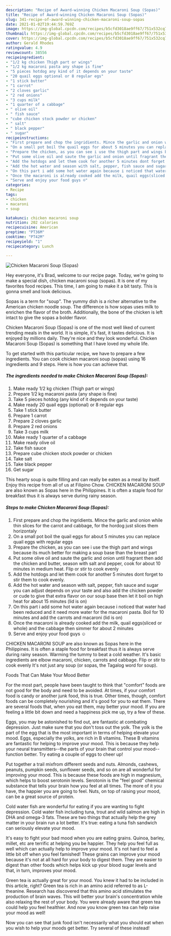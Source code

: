 ```yaml
---
description: "Recipe of Award-winning Chicken Macaroni Soup (Sopas)"
title: "Recipe of Award-winning Chicken Macaroni Soup (Sopas)"
slug: 341-recipe-of-award-winning-chicken-macaroni-soup-sopas
date: 2021-01-02T19:44:59.769Z
image: https://img-global.cpcdn.com/recipes/b5cfd3018ae9ff67/751x532cq70/chicken-macaroni-soup-sopas-recipe-main-photo.jpg
thumbnail: https://img-global.cpcdn.com/recipes/b5cfd3018ae9ff67/751x532cq70/chicken-macaroni-soup-sopas-recipe-main-photo.jpg
cover: https://img-global.cpcdn.com/recipes/b5cfd3018ae9ff67/751x532cq70/chicken-macaroni-soup-sopas-recipe-main-photo.jpg
author: Gerald Rhodes
ratingvalue: 4.9
reviewcount: 38556
recipeingredient:
- "1/2 kg chicken Thigh part or wings"
- "1/2 kg macaroni pasta any shape is fine"
- "5 pieces hotdog any kind of it depends on your taste"
- "20 quail eggs optional or 8 regular egs"
- "1 stick butter"
- "1 carrot"
- "2 cloves garlic"
- "2 red onions"
- "3 cups milk"
- "1 quarter of a cabbage"
- " olive oil"
- " fish sauce"
- "cube chicken stock powder or chicken"
- " salt"
- " black pepper"
- " sugar"
recipeinstructions:
- "First prepare and chop the ingridients. Mince the garlic and onion while thin slices for the carrot and cabbage, for the hordog just slices them horizontaly"
- "On a small pot boil the quail eggs for about 5 minutes you can replace quail eggs with regular eggs"
- "Prepare the chicken, as you can see i use the thigh part and wings because its much better for making a soup base than the breast part"
- "Put some olive oil and saute the garlic and onion until fragrant then add the chicken and butter, season with salt and pepper, cook for about 10 minutes in medium heat. Flip or stir to cook evenly"
- "Add the hotdogs and let them cook for another 5 minutes dont forget to stir them to cook evenly."
- "Add the hot water and season with salt, pepper, fish sauce and sugar you can adjust depends on your taste and also add the chicken powder or cude to give that extra flavor on our soup base then let it boil on high heat for about 15 minutes (lid is on)"
- "On this part i add some hot water again because i noticed that water had been reduced and it need more water for the macaroni pasta. Boil for 10 minutes and add the carrots and macaroni (lid is on)"
- "Once the macaroni is already cooked add the milk, quail eggs(sliced or whole) and the cabbage then simmer for about 2 minutes"
- "Serve and enjoy your food guys ☺"
categories:
- Recipe
tags:
- chicken
- macaroni
- soup

katakunci: chicken macaroni soup 
nutrition: 202 calories
recipecuisine: American
preptime: "PT36M"
cooktime: "PT42M"
recipeyield: "1"
recipecategory: Lunch

---
```



![Chicken Macaroni Soup (Sopas)](https://img-global.cpcdn.com/recipes/b5cfd3018ae9ff67/751x532cq70/chicken-macaroni-soup-sopas-recipe-main-photo.jpg)

Hey everyone, it's Brad, welcome to our recipe page. Today, we're going to make a special dish, chicken macaroni soup (sopas). It is one of my favorites food recipes. This time, I am going to make it a bit tasty. This is gonna smell and look delicious.

Sopas is a term for &#34;soup&#34;. The yummy dish is a richer alternative to the American chicken noodle soup. The difference is how sopas uses milk to enrichen the flavor of the broth. Additionally, the bone of the chicken is left intact to give the sopas a bolder flavor.

Chicken Macaroni Soup (Sopas) is one of the most well liked of current trending meals in the world. It is simple, it's fast, it tastes delicious. It is enjoyed by millions daily. They're nice and they look wonderful. Chicken Macaroni Soup (Sopas) is something that I have loved my whole life.


To get started with this particular recipe, we have to prepare a few ingredients. You can cook chicken macaroni soup (sopas) using 16 ingredients and 9 steps. Here is how you can achieve that.

<!--inarticleads1-->

##### The ingredients needed to make Chicken Macaroni Soup (Sopas):

1. Make ready 1/2 kg chicken (Thigh part or wings)
1. Prepare 1/2 kg macaroni pasta (any shape is fine)
1. Take 5 pieces hotdog (any kind of it depends on your taste)
1. Make ready 20 quail eggs (optional) or 8 regular egs
1. Take 1 stick butter
1. Prepare 1 carrot
1. Prepare 2 cloves garlic
1. Prepare 2 red onions
1. Take 3 cups milk
1. Make ready 1 quarter of a cabbage
1. Make ready  olive oil
1. Take  fish sauce
1. Prepare cube chicken stock powder or chicken
1. Take  salt
1. Take  black pepper
1. Get  sugar


This hearty soup is quite filling and can really be eaten as a meal by itself. Enjoy this recipe from all of us at Filipino Chow. CHICKEN MACARONI SOUP are also known as Sopas here in the Philippines. It is often a staple food for breakfast thus it is always serve during rainy season. 

<!--inarticleads2-->

##### Steps to make Chicken Macaroni Soup (Sopas):

1. First prepare and chop the ingridients. Mince the garlic and onion while thin slices for the carrot and cabbage, for the hordog just slices them horizontaly
1. On a small pot boil the quail eggs for about 5 minutes you can replace quail eggs with regular eggs
1. Prepare the chicken, as you can see i use the thigh part and wings because its much better for making a soup base than the breast part
1. Put some olive oil and saute the garlic and onion until fragrant then add the chicken and butter, season with salt and pepper, cook for about 10 minutes in medium heat. Flip or stir to cook evenly
1. Add the hotdogs and let them cook for another 5 minutes dont forget to stir them to cook evenly.
1. Add the hot water and season with salt, pepper, fish sauce and sugar you can adjust depends on your taste and also add the chicken powder or cude to give that extra flavor on our soup base then let it boil on high heat for about 15 minutes (lid is on)
1. On this part i add some hot water again because i noticed that water had been reduced and it need more water for the macaroni pasta. Boil for 10 minutes and add the carrots and macaroni (lid is on)
1. Once the macaroni is already cooked add the milk, quail eggs(sliced or whole) and the cabbage then simmer for about 2 minutes
1. Serve and enjoy your food guys ☺


CHICKEN MACARONI SOUP are also known as Sopas here in the Philippines. It is often a staple food for breakfast thus it is always serve during rainy season. Warming the tummy to beat a cold weather. It&#39;s basic ingredients are elbow macaroni, chicken, carrots and cabbage. Flip or stir to cook evenly It&#39;s not just any soup (or sopas, the Tagalog word for soup). 

Foods That Can Make Your Mood Better


For the most part, people have been taught to think that "comfort" foods are not good for the body and need to be avoided. At times, if your comfort food is candy or another junk food, this is true. Other times, though, comfort foods can be completely nourishing and it's good for you to eat them. There are several foods that, when you eat them, may better your mood. If you are feeling a little bit down and need a happiness pick me up, try a few of these.

Eggs, you may be astonished to find out, are fantastic at combating depression. Just make sure that you don't toss out the yolk. The yolk is the part of the egg that is the most important in terms of helping elevate your mood. Eggs, especially the yolks, are rich in B vitamins. These B vitamins are fantastic for helping to improve your mood. This is because they help your neural transmitters--the parts of your brain that control your mood--function better. Try eating a couple of eggs to cheer up!

Put together a trail mixfrom different seeds and nuts. Almonds, cashews, peanuts, pumpkin seeds, sunflower seeds, and so on are all wonderful for improving your mood. This is because these foods are high in magnesium, which helps to boost serotonin levels. Serotonin is the "feel good" chemical substance that tells your brain how you feel at all times. The more of it you have, the happier you are going to feel. Nuts, on top of raising your mood, can be a great source of protein.

Cold water fish are wonderful for eating if you are wanting to fight depression. Cold water fish including tuna, trout and wild salmon are high in DHA and omega-3 fats. These are two things that actually help the grey matter in your brain run a lot better. It's true: eating a tuna fish sandwich can seriously elevate your mood. 

It's easy to fight your bad mood when you are eating grains. Quinoa, barley, millet, etc are terrific at helping you be happier. They help you feel full as well which can actually help to improve your mood. It's not hard to feel a little bit off when you feel famished! These grains can improve your mood because it's not at all hard for your body to digest them. They are easier to digest than other foods which helps kick up your blood sugar levels and that, in turn, improves your mood.

Green tea is actually great for your mood. You knew it had to be included in this article, right? Green tea is rich in an amino acid referred to as L-theanine. Research has discovered that this amino acid stimulates the production of brain waves. This will better your brain's concentration while also relaxing the rest of your body. You were already aware that green tea could help you feel healthier. And now you know green tea can help raise your mood as well!

Now you can see that junk food isn't necessarily what you should eat when you wish to help your moods get better. Try several of these instead!

